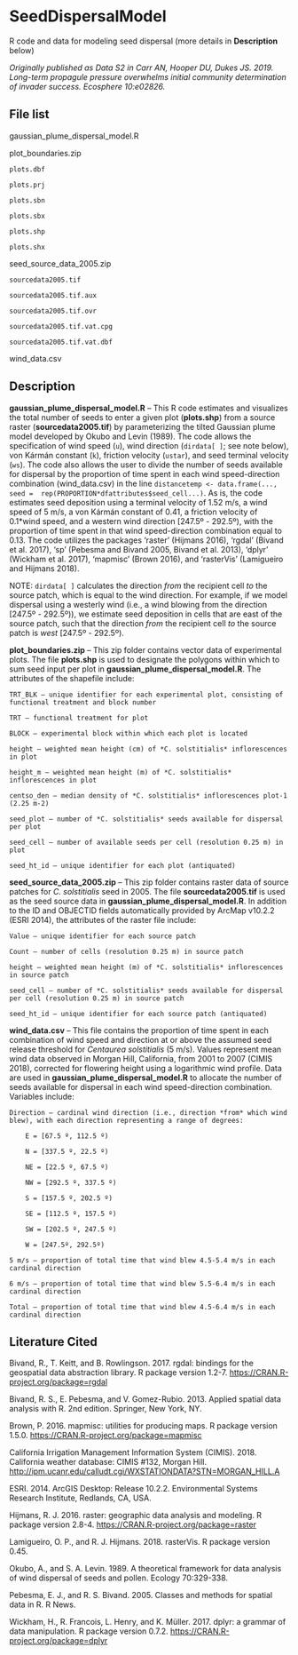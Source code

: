 # SeedDispersalModel
R code and data for modeling seed dispersal (more details in **Description** below)

*Originally published as Data S2 in Carr AN, Hooper DU, Dukes JS. 2019. Long-term propagule pressure overwhelms initial community determination of invader success. Ecosphere 10:e02826.*

## File list

gaussian_plume_dispersal_model.R

plot_boundaries.zip
	
	plots.dbf
	
	plots.prj
	
	plots.sbn
	
	plots.sbx
	
	plots.shp
	
	plots.shx

seed_source_data_2005.zip
	
	sourcedata2005.tif
	
	sourcedata2005.tif.aux
	
	sourcedata2005.tif.ovr
	
	sourcedata2005.tif.vat.cpg
	
	sourcedata2005.tif.vat.dbf

wind_data.csv

## Description

**gaussian_plume_dispersal_model.R** – This R code estimates and visualizes the total number of seeds to enter a given plot (**plots.shp**) from a source raster (**sourcedata2005.tif**) by parameterizing the tilted Gaussian plume model developed by Okubo and Levin (1989). The code allows the specification of wind speed (`u`), wind direction (`dirdata[ ]`; see note below), von Kármán constant (`k`), friction velocity (`ustar`), and seed terminal velocity (`ws`). The code also allows the user to divide the number of seeds available for dispersal by the proportion of time spent in each wind speed-direction combination (wind_data.csv) in the line `distancetemp <- data.frame(..., seed =  rep(PROPORTION*dfattributes$seed_cell...)`. As is, the code estimates seed deposition using a terminal velocity of 1.52 m/s, a wind speed of 5 m/s, a von Kármán constant of 0.41, a friction velocity of 0.1\*wind speed, and a western wind direction \[247.5º - 292.5º), with the proportion of time spent in that wind speed-direction combination equal to 0.13. The code utilizes the packages ‘raster’ (Hijmans 2016), ‘rgdal’ (Bivand et al. 2017), ‘sp’ (Pebesma and Bivand 2005, Bivand et al. 2013), ‘dplyr’ (Wickham et al. 2017), ‘mapmisc’ (Brown 2016), and ‘rasterVis’ (Lamigueiro and Hijmans 2018).

NOTE: `dirdata[ ]` calculates the direction *from* the recipient cell *to* the source patch, which is equal to the wind direction. For example, if we model dispersal using a westerly wind (i.e., a wind blowing from the direction \[247.5º - 292.5º)), we estimate seed deposition in cells that are east of the source patch, such that the direction *from* the recipient cell *to* the source patch is *west* \[247.5º - 292.5º).

**plot_boundaries.zip** – This zip folder contains vector data of experimental plots. The file **plots.shp** is used to designate the polygons within which to sum seed input per plot in **gaussian_plume_dispersal_model.R**. The attributes of the shapefile include:
	
	TRT_BLK – unique identifier for each experimental plot, consisting of functional treatment and block number
	
	TRT – functional treatment for plot
	
	BLOCK – experimental block within which each plot is located
	
	height – weighted mean height (cm) of *C. solstitialis* inflorescences in plot
	
	height_m – weighted mean height (m) of *C. solstitialis* inflorescences in plot

	centso_den – median density of *C. solstitialis* inflorescences plot-1 (2.25 m-2)

	seed_plot – number of *C. solstitialis* seeds available for dispersal per plot

	seed_cell – number of available seeds per cell (resolution 0.25 m) in plot

	seed_ht_id – unique identifier for each plot (antiquated)

**seed_source_data_2005.zip** – This zip folder contains raster data of source patches for *C. solstitialis* seed in 2005. The file **sourcedata2005.tif** is used as the seed source data in **gaussian_plume_dispersal_model.R**. In addition to the ID and OBJECTID fields automatically provided by ArcMap v10.2.2 (ESRI 2014), the attributes of the raster file include:

	Value – unique identifier for each source patch
	
	Count – number of cells (resolution 0.25 m) in source patch
	
	height – weighted mean height (m) of *C. solstitialis* inflorescences in source patch
	
	seed_cell – number of *C. solstitialis* seeds available for dispersal per cell (resolution 0.25 m) in source patch
	
	seed_ht_id – unique identifier for each source patch (antiquated)

**wind_data.csv** – This file contains the proportion of time spent in each combination of wind speed and direction at or above the assumed seed release threshold for *Centaurea solstitialis* (5 m/s). Values represent mean wind data observed in Morgan Hill, California, from 2001 to 2007 (CIMIS 2018), corrected for flowering height using a logarithmic wind profile. Data are used in **gaussian_plume_dispersal_model.R** to allocate the number of seeds available for dispersal in each wind speed-direction combination. Variables include:
	
	Direction – cardinal wind direction (i.e., direction *from* which wind blew), with each direction representing a range of degrees:
		
		E = [67.5 º, 112.5 º)
		
		N = [337.5 º, 22.5 º)
		
		NE = [22.5 º, 67.5 º)
		
		NW = [292.5 º, 337.5 º)
		
		S = [157.5 º, 202.5 º)
		
		SE = [112.5 º, 157.5 º)
		
		SW = [202.5 º, 247.5 º)
		
		W = [247.5º, 292.5º)
	
	5 m/s – proportion of total time that wind blew 4.5-5.4 m/s in each cardinal direction
	
	6 m/s – proportion of total time that wind blew 5.5-6.4 m/s in each cardinal direction
	
	Total – proportion of total time that wind blew 4.5-6.4 m/s in each cardinal direction

## Literature Cited

Bivand, R., T. Keitt, and B. Rowlingson. 2017. rgdal: bindings for the geospatial data abstraction library. R package version 1.2-7. https://CRAN.R-project.org/package=rgdal

Bivand, R. S., E. Pebesma, and V. Gomez-Rubio. 2013. Applied spatial data analysis with R. 2nd edition. Springer, New York, NY.

Brown, P. 2016. mapmisc: utilities for producing maps. R package version 1.5.0. https://CRAN.R-project.org/package=mapmisc

California Irrigation Management Information System (CIMIS). 2018. California weather database: CIMIS #132, Morgan Hill. http://ipm.ucanr.edu/calludt.cgi/WXSTATIONDATA?STN=MORGAN_HILL.A

ESRI. 2014. ArcGIS Desktop: Release 10.2.2. Environmental Systems Research Institute, Redlands, CA, USA. 

Hijmans, R. J. 2016. raster: geographic data analysis and modeling. R package version 2.8-4. https://CRAN.R-project.org/package=raster

Lamigueiro, O. P., and R. J. Hijmans. 2018. rasterVis. R package version 0.45. 

Okubo, A., and S. A. Levin. 1989. A theoretical framework for data analysis of wind dispersal of seeds and pollen. Ecology 70:329-338.

Pebesma, E. J., and R. S. Bivand. 2005. Classes and methods for spatial data in R. R News.

Wickham, H., R. Francois, L. Henry, and K. Müller. 2017. dplyr: a grammar of data manipulation. R package version 0.7.2. https://CRAN.R-project.org/package=dplyr
